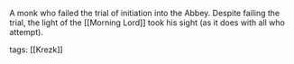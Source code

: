 A monk who failed the trial of initiation into the Abbey. Despite failing the trial, the light of the [[Morning Lord]] took his sight (as it does with all who attempt).

tags: [[Krezk]]